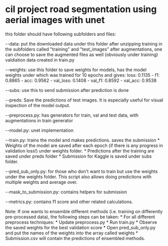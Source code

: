 # cil project road segmentation using aerial images with unet

this folder should have following subfolders and files:

--data: put the downloaded data under this folder after unzipping training
in the subfolders called "training" and "test_images"
after augmentations, one can choose to save the augmented files as well (obviously under training)
valdiation data created in train.py

--weights: use this folder to save weights for models, has the model weights under which was 
trained for 10 epochs and gives:
loss: 0.1135 - f1: 0.8865 - acc: 0.9562 - val_loss: 0.1408 - val_f1: 0.8592 - val_acc: 0.9538

--subs: use this to send submission after prediction is done

--preds: Save the predictions of test images. It is especially useful for visual inspection of the model output.

--preprocess.py: has generators for train, val and test data, with augmentations in train generator

--model.py: unet implementation

--train.py: trains the model and makes predictions. saves the submission
	* Weights of the model are saved after each epoch (if there is any progress in validation loss!) under weights folder.
	* Predictions after the training are saved under preds folder
	* Submission for Kaggle is saved under subs folder. 

--pred_sub_only.py: for those who don't want to train but use the weights under the weights folder. This script also allows doing predicitons with multiple weights and average over. 

--mask_to_submission.py: contains helpers for submission

--metrics.py: contains f1 score and other related calculations. 

Note: If one wants to ensemble different methods (i.e. training on differently pre-processed data), the following steps can be taken:
	* For all different preprocess techniques:
		* Update preprocess.py
		* Run train.py
		* Observe the saved weights for the best validation score
	* Open pred_sub_only.py and put the names of the weights into the array called weights
	* Submission.csv will contain the predictions of ensembled methods.
